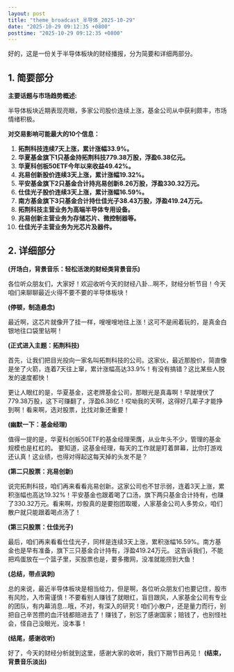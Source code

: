 ```yaml
---
layout: post
title: "theme_broadcast_半导体_2025-10-29"
date: "2025-10-29 09:12:35 +0800"
posttime: "2025-10-29 09:12:35 +0800"
---
```


好的，这是一份关于半导体板块的财经播报，分为简要和详细两部分。

## 1. 简要部分

**主要话题与市场趋势概述:**

半导体板块近期表现亮眼，多家公司股价连续上涨，基金公司从中获利颇丰，市场情绪积极。

**对交易影响可能最大的10个信息：**

1.  **拓荆科技连续7天上涨，累计涨幅33.9%。**
2.  **华夏基金旗下1只基金持拓荆科技779.38万股，浮盈6.38亿元。**
3.  **华夏科创板50ETF今年以来收益49.42%。**
4.  **兆易创新股价连续3天上涨，累计涨幅19.32%。**
5.  **平安基金旗下2只基金合计持兆易创新8.26万股，浮盈330.32万元。**
6.  **仕佳光子股价连续3天上涨，累计涨幅16.59%。**
7.  **南方基金旗下3只基金合计持仕佳光子38.43万股，浮盈419.24万元。**
8.  **拓荆科技主营业务为高端半导体专用设备。**
9.  **兆易创新主营业务为存储芯片、微控制器等。**
10. **仕佳光子主营业务为光芯片及器件。**

## 2. 详细部分

**(开场白，背景音乐：轻松活泼的财经类背景音乐)**

各位听众朋友们，大家好！欢迎收听今天的财经八卦...啊不，财经分析节目！今天咱们来聊聊最近火得不要不要的半导体板块！

**(停顿，制造悬念)**

最近啊，这芯片就像开了挂一样，嗖嗖嗖地往上涨！这可不是闹着玩的，是真金白银地往口袋里钻啊！

**(正式进入主题：拓荆科技)**

首先，让我们把目光投向一家名叫拓荆科技的公司。这家伙，最近那股价，简直像是坐了火箭，连着7天往上窜，累计涨幅高达33.9%！有没有搞错？这比某些人脱发的速度都快！

更让人眼红的是，华夏基金，这老牌基金公司，那眼光是真毒啊！早就埋伏了779.38万股，这下可赚翻了，浮盈6.38亿！哎呦我的天啊，这得好几辈子才能挣到啊！看来啊，选对股票，比找对象还重要！

**(幽默一下：基金经理)**

值得一提的是，华夏科创板50ETF的基金经理荣膺，从业年头不少，管理的基金规模也是杠杠的。 要知道，这基金经理，每天的工作就是盯着屏幕，比你打游戏还认真！这业绩，也得对得起这每天掉的头发不是？

**(第二只股票：兆易创新)**

说完拓荆科技，咱们再来看看兆易创新。这家公司也不甘示弱，连着3天上涨，累积涨幅也高达19.32%！平安基金也跟着喝了口汤，旗下两只基金合计持有，也赚了330.32万元。看来啊，炒股真的是要抱团取暖，人家基金公司人多势众，咱们散户就只能跟着喝点汤了！

**(第三只股票：仕佳光子)**

最后，咱们再来看看仕佳光子，同样是连续3天上涨，累积涨幅16.59%。南方基金也是早有准备，旗下三只基金合计持有，浮盈419.24万元。 这告诉我们，不能把鸡蛋放在一个篮子里，买股票也是，要多撒网，没准就能捞到大鱼！

**(总结，带点讽刺)**

总的来说，最近半导体板块是相当给力，但是啊，各位听众朋友们也要记住，股市有风险，入市需谨慎！不要看别人赚钱了就眼红，盲目跟风，人家基金公司有专业的团队，有内幕消息...哦，不对，有深入的研究！咱们小散户，还是量力而行，别把自己辛苦攒的血汗钱都赔进去了！赚钱了，别忘了感谢国家；赔钱了，也别怪社会，怪自己没眼光，没本事！

**(结尾，感谢收听)**

好了，今天的财经分析就到这里，感谢大家的收听，我们下期节目再见！
**(结束，背景音乐淡出)**
